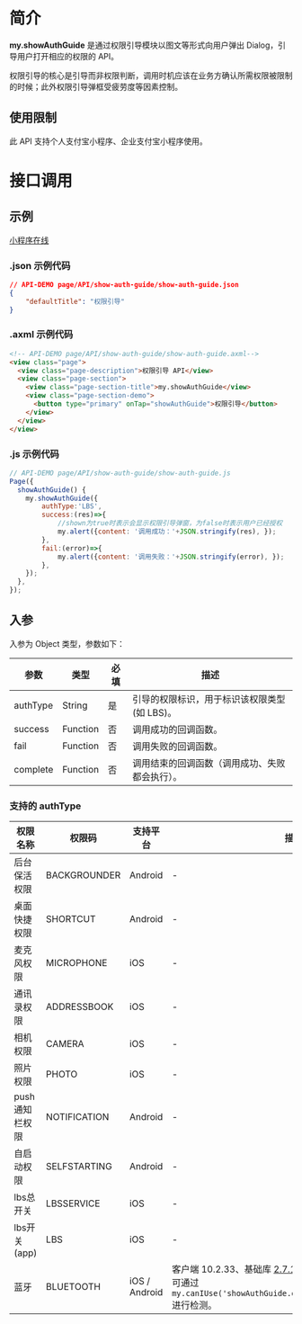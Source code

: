 # 简介
**my.showAuthGuide** 是通过权限引导模块以图文等形式向用户弹出 Dialog，引导用户打开相应的权限的 API。

权限引导的核心是引导而非权限判断，调用时机应该在业务方确认所需权限被限制的时候；此外权限引导弹框受疲劳度等因素控制。

## 使用限制

此 API 支持个人支付宝小程序、企业支付宝小程序使用。

# 接口调用

## 示例

[小程序在线](https://opendocs.alipay.com/examples/cc634a7b-94dd-4f82-afd5-89fd88bcfd00) 

### .json 示例代码

```json
// API-DEMO page/API/show-auth-guide/show-auth-guide.json
{
    "defaultTitle": "权限引导"
}
```

### .axml 示例代码

```html
<!-- API-DEMO page/API/show-auth-guide/show-auth-guide.axml-->
<view class="page">
  <view class="page-description">权限引导 API</view>
  <view class="page-section">
    <view class="page-section-title">my.showAuthGuide</view>
    <view class="page-section-demo">
      <button type="primary" onTap="showAuthGuide">权限引导</button>
    </view>
  </view>
</view>
```

### .js 示例代码
```javascript
// API-DEMO page/API/show-auth-guide/show-auth-guide.js
Page({
  showAuthGuide() {
    my.showAuthGuide({ 
        authType:'LBS',
        success:(res)=>{
            //shown为true时表示会显示权限引导弹窗，为false时表示用户已经授权
            my.alert({content: '调用成功：'+JSON.stringify(res), });
        },
        fail:(error)=>{
            my.alert({content: '调用失败：'+JSON.stringify(error), });
        },
    });
  },
});
```

## 入参
入参为 Object 类型，参数如下：

| **参数** | **类型** | **必填** | **描述** |
| --- | --- | --- | --- |
| authType | String | 是 | 引导的权限标识，用于标识该权限类型(如 LBS)。 |
| success | Function | 否 | 调用成功的回调函数。 |
| fail | Function | 否 | 调用失败的回调函数。 |
| complete | Function | 否 | 调用结束的回调函数（调用成功、失败都会执行）。 |


### 支持的 authType
| **权限名称** | **权限码** | **支持平台** | **描述** |
| --- | --- | --- | --- |
| 后台保活权限 | BACKGROUNDER | Android | - |
| 桌面快捷权限 | SHORTCUT | Android | - |
| 麦克风权限 | MICROPHONE | iOS | - |
| 通讯录权限 | ADDRESSBOOK | iOS | - |
| 相机权限 | CAMERA | iOS | - |
| 照片权限 | PHOTO | iOS | - |
| push通知栏权限 | NOTIFICATION | Android | - |
| 自启动权限 | SELFSTARTING | Android | - |
| lbs总开关 | LBSSERVICE | iOS | - |
| lbs开关(app) | LBS | iOS | - |
| 蓝牙 | BLUETOOTH | iOS / Android | 客户端 10.2.33、基础库 [2.7.10](https://opendocs.alipay.com/mini/framework/lib-upgrade-v2) 开始支持。<br />可通过 `my.canIUse('showAuthGuide.object.authType.BLUETOOTH') ` 进行检测。 |

